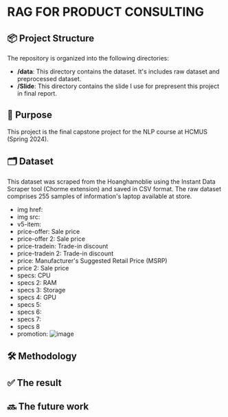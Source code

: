 # RAG FOR PRODUCT CONSULTING



## 📦 Project Structure

The repository is organized into the following directories:

- **/data**: This directory contains the dataset. It's includes raw dataset and preprocessed dataset.
- **/Slide**: This directory contains the slide I use for prepresent this project in final report.

## 🎯 Purpose
This project is the final capstone project for the NLP course at HCMUS (Spring 2024).


## 🗂️ Dataset
This dataset was scraped from the Hoanghamoblie using the Instant Data Scraper tool (Chorme extension) and saved in CSV format.
The raw dataset comprises 255 samples of information's laptop available at store.
- img href:
- img src: 
- v5-item:
- price-offer: Sale price
- price-offer 2: Sale price
- price-tradein: Trade-in discount
- price-tradein 2: Trade-in discount
- price: Manufacturer's Suggested Retail Price (MSRP)
- price 2: Sale price
- specs: CPU
- specs 2: RAM
- specs 3: Storage
- specs 4: GPU
- specs 5: 
- specs 6:
- specs 7:
- specs 8
- promotion: 
![image](https://github.com/HwiTran/RAG-FOR-PRODUCT-CONSULTING/assets/96429096/73c60a08-28af-440b-a912-df3ec948e4ca)

## 🛠️ Methodology

## ✅ The result

## 🔜 The future work
